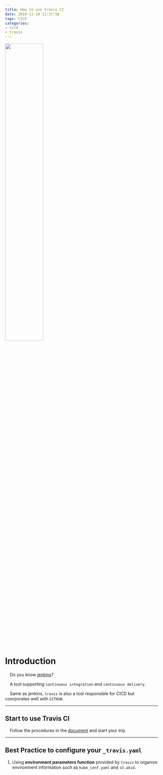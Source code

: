 ```yaml
---
title: How to use travis CI
date: 2019-11-19 11:37:50
tags: CICD
categories:
- cicd
- travis
---
```


<img src="https://styleguide.travis-ci.com/images/logos/travis-footer-logo-new.svg" alt="" width="50%" style="
    margin-bottom: 20px"/>

# Introduction

&nbsp;&nbsp;&nbsp;&nbsp;Do you know [jenkins](https://jenkins.io/)? 

&nbsp;&nbsp;&nbsp;&nbsp;A tool supporting `continuous integration` and `continuous delivery`.

&nbsp;&nbsp;&nbsp;&nbsp;Same as jenkins, `travis` is also a tool responsible for CICD but coorporates well with `GITHUB`.

----------------------

## Start to use Travis CI

&nbsp;&nbsp;&nbsp;&nbsp;Follow the procedures in the [document](https://docs.travis-ci.com/user/tutorial/) and start your trip.

----------------

## Best Practice to configure your `_travis.yaml`

1. Using **environment parameters function** provided by `travis` to organize environment information such as `kube_conf.yaml` and `s3.akid`.


